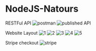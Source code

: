 ﻿# NodeJS-Natours

RESTFul API
![postman](https://github.com/haolam05/NodeJS-natours/assets/71291057/7e16d7e4-71a8-4b68-afa8-8ce1d7ca4c56)
![published API](https://github.com/haolam05/NodeJS-natours/assets/71291057/2086fc80-73d2-4d60-ba4d-91973d4ef458)

Website Layout
![1](https://github.com/haolam05/NodeJS-natours/assets/71291057/5d0cfb0b-9fcf-4fae-a332-0cb50b6203f6)
![2](https://github.com/haolam05/NodeJS-natours/assets/71291057/88484de9-d9ab-460b-a127-5471d67427ad)
![3](https://github.com/haolam05/NodeJS-natours/assets/71291057/728148dc-de56-4c08-9279-ad12c2f180cd)
![4](https://github.com/haolam05/NodeJS-natours/assets/71291057/9017f67c-4963-41ed-8898-5d4b8115de52)
![5](https://github.com/haolam05/NodeJS-natours/assets/71291057/e1b314d8-81eb-4286-a0ca-e2617ba52e4b)

Stripe checkout
![stripe](https://github.com/haolam05/NodeJS-natours/assets/71291057/4f2afe51-f5d6-4d3b-89aa-4c54d2a44639)
